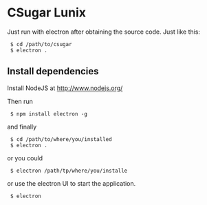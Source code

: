 CSugar Lunix
==
Just run with electron after obtaining the source code.
Just like this:

     $ cd /path/to/csugar
     $ electron .

## Install dependencies

Install NodeJS at http://www.nodejs.org/

Then run

     $ npm install electron -g
and finally

     $ cd /path/to/where/you/installed
     $ electron .

or you could

     $ electron /path/tp/where/you/installe

or use the electron UI to start the application.

     $ electron
